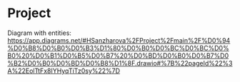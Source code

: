 # Project
Diagram with entities: https://app.diagrams.net/#HSanzharova%2FProject%2Fmain%2F%D0%94%D0%B8%D0%B0%D0%B3%D1%80%D0%B0%D0%BC%D0%BC%D0%B0%20%D0%B1%D0%B5%D0%B7%20%D0%BD%D0%B0%D0%B7%D0%B2%D0%B0%D0%BD%D0%B8%D1%8F.drawio#%7B%22pageId%22%3A%22EolTtFx8IYHyqTiTz0sy%22%7D

